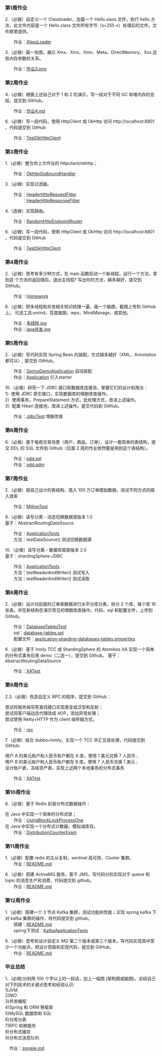 ### 第1周作业 

2.（必做）自定义一个 Classloader，加载一个 Hello.xlass 文件，执行 hello 方法，此文件内容是一个 Hello.class 文件所有字节（x=255-x）处理后的文件。文件群里提供。  

&emsp;&emsp;作业：[XlassLoader](src/main/java/com/nj/learn/jvm/XlassLoader.java)   

3.（必做）画一张图，展示 Xmx、Xms、Xmn、Meta、DirectMemory、Xss 这些内存参数的关系。  

&emsp;&emsp;作业：[作业3.png](src/main/java/com/nj/learn/jvm/作业3.png)  


### 第2周作业

4.（必做）根据上述自己对于 1 和 2 的演示，写一段对于不同 GC 和堆内存的总结，提交到 GitHub。  

&emsp;&emsp;作业：[作业4.md](src/main/java/com/nj/learn/nio/作业4.md)  

6.（必做）写一段代码，使用 HttpClient 或 OkHttp 访问 http://localhost:8801 ，代码提交到 GitHub   

&emsp;&emsp;作业：[TestOkHttpClient](src/main/java/com/nj/learn/nio/TestOkHttpClient.java)  

### 第3周作业

1.（必做）整合你上次作业的 httpclient/okhttp；  

&emsp;&emsp;作业：[OkhttpOutboundHandler](src/main/java/com/nj/learn/nio/gateway/outbound/okhttp/OkhttpOutboundHandler.java)  

3.（必做）实现过滤器。  

&emsp;&emsp;作业：[HeaderHttpRequestFilter](src/main/java/com/nj/learn/nio/gateway/filter/HeaderHttpRequestFilter.java)  
&emsp;&emsp;&emsp;&emsp;：[HeaderHttpResponseFilter](src/main/java/com/nj/learn/nio/gateway/filter/HeaderHttpResponseFilter.java)  

4.（选做）实现路由。  

&emsp;&emsp;作业：[RandomHttpEndpointRouter](src/main/java/com/nj/learn/nio/gateway/router/RandomHttpEndpointRouter.java)  



6.（必做）写一段代码，使用 HttpClient 或 OkHttp 访问 http://localhost:8801 ，代码提交到 GitHub   

&emsp;&emsp;作业：[TestOkHttpClient](src/main/java/com/nj/learn/nio/TestOkHttpClient.java)  

### 第4周作业

2.（必做）思考有多少种方式，在 main 函数启动一个新线程，运行一个方法，拿到这
个方法的返回值后，退出主线程? 写出你的方法，越多越好，提交到 GitHub。

&emsp;&emsp;作业：[Homework](src/main/java/com/nj/learn/concurrent/Homework.java)  

6.（必做）把多线程和并发相关知识梳理一遍，画一个脑图，截图上传到 GitHub 上。 可选工具:xmind，百度脑图，wps，MindManage，或其他。 

&emsp;&emsp;作业：[多线程.jpg](src/main/java/com/nj/learn/concurrent/多线程.jpg)  
&emsp;&emsp;作业：[java并发.jpg](src/main/java/com/nj/learn/concurrent/java并发.jpg)  

### 第5周作业

2.（必做）写代码实现 Spring Bean 的装配，方式越多越好（XML、Annotation 都可以）, 提交到 GitHub。

&emsp;&emsp;作业：[SpringDemoApplication](src/main/java/com/nj/learn/school/src/main/java/io/kimmking/SpringDemoApplication.java) 自动装配  
&emsp;&emsp;作业：[Application](src/main/java/com/nj/learn/spring/src/main/java/com/example/spring/Application.java)  引入starter

10.（必做）研究一下 JDBC 接口和数据库连接池，掌握它们的设计和用法：   
1）使用 JDBC 原生接口，实现数据库的增删改查操作。   
2）使用事务，PrepareStatement 方式，批处理方式，改进上述操作。   
3）配置 Hikari 连接池，改进上述操作。提交代码到 GitHub。     

&emsp;&emsp;作业：[JdbcTest](src/main/java/com/nj/learn/spring/src/test/java/com/example/spring/JdbcTest.java) 增删改查   

### 第6周作业

6.（必做）基于电商交易场景（用户、商品、订单），设计一套简单的表结构，提交 DDL 的 SQL 文件到 Github（后面 2 周的作业依然要是用到这个表结构）。  

&emsp;&emsp;作业：[pdd.sql](src/main/java/com/nj/learn/mysql/pdd.sql)   
&emsp;&emsp;作业：[pdd.pdm](src/main/java/com/nj/learn/mysql/pdd.pdm)  
 


### 第7周作业

2.（必做）按自己设计的表结构，插入 100 万订单模拟数据，测试不同方式的插入效率  

&emsp;&emsp;作业：[MillionTest](src/main/java/com/nj/learn/spring/src/test/java/com/example/spring/MillionTest.java)   

9.（必做）读写分离 - 动态切换数据源版本 1.0  
基于：AbstractRoutingDataSource 

&emsp;&emsp;作业：[ApplicationTests](src/main/java/com/nj/learn/spring/src/test/java/com/example/spring/ApplicationTests.java)   
&emsp;&emsp;方法：testDataSource() 测试切换数据源    

10.（必做）读写分离 - 数据库框架版本 2.0   
基于：shardingSphere-JDBC

&emsp;&emsp;作业：[ApplicationTests](src/main/java/com/nj/learn/spring/src/test/java/com/example/spring/ApplicationTests.java)  
&emsp;&emsp;方法：testReaderAndWriter()  测试写入  
&emsp;&emsp;方法：testReaderAndWriter()  测试读取 
 
 ### 第8周作业
 
2.（必做）设计对前面的订单表数据进行水平分库分表，拆分 2 个库，每个库 16 张表。并在新结构在演示常见的增删改查操作。代码、sql 和配置文件，上传到 Github。
 
 &emsp;&emsp;作业：[DatabaseTablesTest](src/main/java/com/nj/learn/spring/src/test/java/com/example/spring/DatabaseTablesTest.java)   
 &emsp;&emsp;sql：[database-tables.sql](src/main/java/com/nj/learn/spring/src/test/resources/database-tables.sql)   
 &emsp;&emsp;配置文件：[application-sharding-databases-tables.properties](src/main/java/com/nj/learn/spring/src/test/resources/application-sharding-databases-tables.properties)   
 
6.（必做）基于 hmily TCC 或 ShardingSphere 的 Atomikos XA 实现一个简单的分布式事务应用 demo（二选一），提交到 Github。
 基于：AbstractRoutingDataSource 
 
 &emsp;&emsp;作业：[XATest](src/main/java/com/nj/learn/spring/src/test/java/com/example/spring/XATest.java)   
 
  ### 第9周作业
  
 2.3.（必做）改造自定义 RPC 的程序，提交到 GitHub：  
   
   尝试将服务端写死查找接口实现类变成泛型和反射；  
   尝试将客户端动态代理改成 AOP，添加异常处理；  
   尝试使用 Netty+HTTP 作为 client 端传输方式。  
  
  &emsp;&emsp;作业：[rpc](src/main/java/com/nj/learn/rpc)   
  
7.（必做）结合 dubbo+hmily，实现一个 TCC 外汇交易处理，代码提交到 GitHub:
  
用户 A 的美元账户和人民币账户都在 A 库，使用 1 美元兑换 7 人民币 ;  
用户 B 的美元账户和人民币账户都在 B 库，使用 7 人民币兑换 1 美元 ;  
设计账户表，冻结资产表，实现上述两个本地事务的分布式事务
  
  &emsp;&emsp;作业：[XATest](src/main/java/com/nj/learn/spring/src/test/java/com/example/spring/XATest.java)   
 
  
  ### 第10周作业
  
  8.（必做）基于 Redis 封装分布式数据操作：
  
  在 Java 中实现一个简单的分布式锁；  
     &emsp;&emsp;作业：[UsingBlockLockProcessOne](src/main/java/com/nj/learn/redis-test/src/main/java/com/redis/redistest/zuoye/distributionLock/UsingBlockLockProcessOne.java)    
  在 Java 中实现一个分布式计数器，模拟减库存。  
       &emsp;&emsp;作业：[DistributionCounterExam](com\redis\redistest\zuoye\counter\DistributionCounterExam.java)    
  
  ### 第11周作业
  
  1.（必做）配置 redis 的主从复制，sentinel 高可用，Cluster 集群。  
     &emsp;&emsp;作业：[README.md](src/main/java/com/nj/learn/worker12/README.md)     
 
 6.（必做）搭建 ActiveMQ 服务，基于 JMS，写代码分别实现对于 queue 和 topic 的消息生产和消费，代码提交到 github。  
      &emsp;&emsp;作业：[README.md](src/main/java/com/nj/learn/worker12/activemq/README.md)     


  ### 第12周作业
  
1.（必做）搭建一个 3 节点 Kafka 集群，测试功能和性能；实现 spring kafka 下对 kafka 集群的操作，将代码提交到 github。    
     &emsp;&emsp;搭建：[README.md](src/main/java/com/nj/learn/kafka/README.md)     
     &emsp;&emsp;spirng下测试：[KafkaApplicationTests](src/main/java/com/nj/learn/kafka/kafka-producer/src/test/java/traincamp/mq/kafka/KafkaApplicationTests.java)     
 
 6.（必做）思考和设计自定义 MQ 第二个版本或第三个版本，写代码实现其中至少一个功能点，把设计思路和实现代码，提交到 GitHub。  
      &emsp;&emsp;作业：[README.md](src/main/java/com/nj/learn/kmq/README.md)     

  ### 毕业总结
  
1、(必做)分别用 100 个字以上的一段话，加上一幅图 (架构图或脑图)，总结自己
对下列技术的关键点思考和经验认识:  
1)JVM  
2)NIO    
3)并发编程  
4)Spring 和 ORM 等框架  
5)MySQL 数据库和 SQL  
6)分库分表  
7)RPC 和微服务  
8)分布式缓存  
9)分布式消息队列  

&emsp;作业：[zongjie.md](src/main/java/com/nj/learn/zongjie/zongjie.md)     

